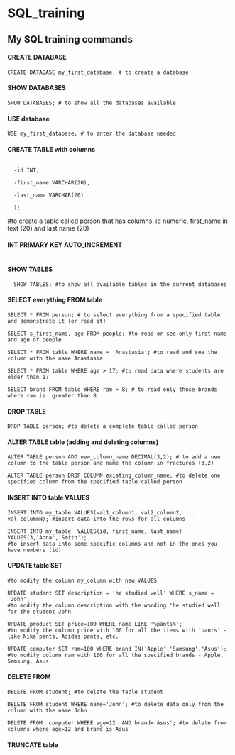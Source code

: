 # SQL_training

## My SQL training commands


#### CREATE DATABASE
```
CREATE DATABASE my_first_database; # to create a database
```

#### SHOW DATABASES
```
SHOW DATABASES; # to show all the databases available
```

#### USE database
```
USE my_first_database; # to enter the database needed
```

#### CREATE TABLE with columns
```CREATE TABLE person(

  -id INT,

  -first_name VARCHAR(20),

  -last_name VARCHAR(20)

  );
```
  #to create a table called person that has columns: id numeric, first_name in text (20) and last name (20)

#### INT PRIMARY KEY AUTO_INCREMENT
``` id INT PRIMARY KEY AUTO_INCREMENT #to put the numbers into the first column for counting
```

#### SHOW TABLES
```
  SHOW TABLES; #to show all available tables in the current databases
```

#### SELECT everything FROM table
```
SELECT * FROM person; # to select everything from a specified table and demonstrate it (or read it)

SELECT s_first_name, age FROM people; #to read or see only first name and age of people

SELECT * FROM table WHERE name = 'Anastasia'; #to read and see the column with the name Anastasia

SELECT * FROM table WHERE age > 17; #to read data where students are older than 17

SELECT brand FROM table WHERE ram > 8; # to read only those brands where ram is  greater than 8
```
#### DROP TABLE
```
DROP TABLE person; #to delete a complete table called person
```

#### ALTER TABLE table (adding and deleting columns)
```
ALTER TABLE person ADD new_column_name DECIMAL(3,2); # to add a new column to the table person and name the column in fractures (3,2)

ALTER TABLE person DROP COLUMN existing_column_name; #to delete one specified column from the specified table called person
```
#### INSERT INTO table VALUES
```
INSERT INTO my_table VALUES(val1_column1, val2_column2, ... val_columnN); #insert data into the rows for all columns

INSERT INTO my_table  VALUES(id, first_name, last_name) VALUES(3,'Anna','Smith');
#to insert data into some specific columns and not in the ones you have numbers (id)
```

#### UPDATE table SET
```UPDATE table SET my_column = 'newValue';
#to modify the column my_column with new VALUES

UPDATE student SET description = 'he studied well' WHERE s_name = 'John';
#to modify the column description with the wording 'he studied well' for the student John

UPDATE product SET price=100 WHERE name LIKE '%pants%';
#to modify the column price with 100 for all the items with 'pants' - like Nike pants, Adidas pants, etc.

UPDATE computer SET ram=100 WHERE brand IN('Apple','Samsung','Asus');
#to modify column ram with 100 for all the specified brands - Apple, Samsung, Asus
```

#### DELETE FROM
```
DELETE FROM student; #to delete the table student

DELETE FROM student WHERE name='John'; #to delete data only from the column with the name John

DELETE FROM  computer WHERE age=12  AND brand='Asus'; #to delete from columns where age=12 and brand is Asus
```

#### TRUNCATE table  
```TRUNCATE student; #to delete all data from all table called student
```
